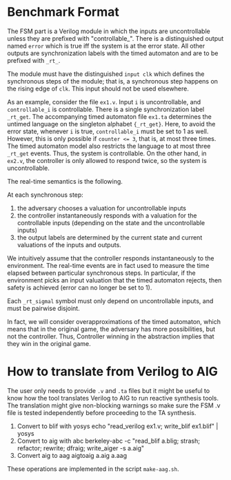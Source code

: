 # Benchmark Format
The FSM part is a Verilog module in which the inputs are uncontrollable unless they are prefixed with "controllable_".
There is a distinguished output named `error` which is true iff the system is at the error state.
All other outputs are synchronization labels with the timed automaton and are to be prefixed with `_rt_`.

The module must have the distinguished `input clk` which defines the synchronous steps of the module;
that is, a synchronous step happens on the rising edge of `clk`. This input should not be used elsewhere.

As an example, consider the file `ex1.v`. Input `i` is uncontrollable, and `controllable_i` is controllable. There is a single synchronization label `_rt_get`. The accompanying timed automaton file `ex1.ta` determines the untimed language on the singleton alphabet `{_rt_get}`.
Here, to avoid the error state, whenever `i` is true, `controllable_i` must be set to 1 as well. However, this is only possible if `counter <= 3`, that is,
at most three times. The timed automaton model also restricts the language to at most three `_rt_get` events.
Thus, the system is controllable.
On the other hand, in `ex2.v`, the controller is only allowed to respond twice, so the system is uncontrollable.

The real-time semantics is the following. 

At each synchronous step:
1. the adversary chooses a valuation for uncontrollable inputs
2. the controller instantaneously responds with a valuation for the controllable inputs (depending on the state and the uncontrollable inputs)
3. the output labels are determined by the current state and current valuations of the inputs and outputs. 

We intuitively assume that the controller responds instantaneously to the environment. The real-time events are in fact used to measure the time elapsed
between particular synchronous steps. In particular, if the environment picks an input valuation that the timed automaton rejects, then safety is achieved
(error can no longer be set to 1).

Each `_rt_sigmal` symbol must only depend on uncontrollable inputs, and must be pairwise disjoint.

In fact, we will consider overapproximations of the timed automaton, which means that in the original game, the adversary has more possibilities, but not the controller. Thus, Controller winning in the abstraction implies that they win in the original game.

# How to translate from Verilog to AIG
The user only needs to provide `.v` and `.ta` files but it might be useful to know how the tool translates Verilog to AIG to run reactive synthesis tools.
The translation might give non-blocking warnings so make sure the FSM .v file is tested independently before proceeding to the TA synthesis.

1. Convert to blif with yosys
    echo "read_verilog ex1.v; write_blif ex1.blif" | yosys
2. Convert to aig with abc
    berkeley-abc -c "read_blif a.blig; strash; refactor; rewrite; dfraig; write_aiger -s a.aig"
3. Convert aig to aag
    aigtoaig a.aig a.aag

These operations are implemented in the script `make-aag.sh`.